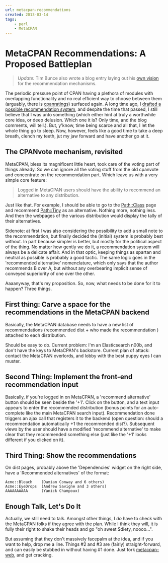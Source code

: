 ```yaml
---
url: metacpan-recommendations
created: 2013-03-14
tags:
    - perl
    - MetaCPAN
---
```


# MetaCPAN Recommendations: A Proposed Battleplan

> *Update:* Tim Bunce also wrote a blog entry laying out his 
> [own vision](http://blog.timbunce.org/2013/03/10/suggested-alternatives-as-a-metacpan-feature/)
> for the recommendation mechanisms.

The periodic pressure point of CPAN having a plethora of modules with 
overlapping functionality and no real efficient way to choose between them
(arguably, there is [cpanratings](http://cpanratings.perl.org)) surfaced 
again. A long time ago, I 
[drafted a possible recommendation
system](http://babyl.dyndns.org/techblog/entry/cpanvote-is-live),
and despite the time that passed, I still believe that I was unto something
(which either hint at truly a worthwhile core idea, or deep delusion. Which
one it is? Only time, and the blog comments, will tell.).
But, y'know, time being scarce and all that, I let the whole thing go to
sleep. Now, however, feels like a good time to take a deep breath, clench my
teeth, jut my jaw forward and have another go at it.

## The CPANvote mechanism, revisited

MetaCPAN, bless its magnificent little heart, took care of the voting 
part of things already. So we can ignore all the voting stuff from the old
cpanvote and concentrate on the recommendation part. Which leave us with a
very simple core feature:

> Logged in MetaCPAN users should have the ability to recommend an alternative
> to any distribution. 

Just like that. For example, I should be able to go to the
[Path::Class](cpan) page and recommend [Path::Tiny](cpan)
as an alternative. Nothing more, nothing less. And then the webpages of the
various distribution would display the tally of their alternatives.

Sidenote: at first I was also considering the possibility to add a small note
to the recommendation, but finally decided the (initial) system is probably
best without. In part because simpler is better, but mostly for the political
aspect of the thing. No matter how gently we do it, a recommendation system
will always be a delicate affair. And in that optic, keeping things as spartan
and neutral as possible is probably a good tactic. The same logic goes in the
'recommended alternative' nomenclature, which only says that the author
recommends B over A, but without any overbearing implicit sense of conveyed superiority of one
over the other. 

Aaaanyway, that's my proposition. So, now, what needs to be done for it to
happen? Three things.

## First thing: Carve a space for the recommendations in the MetaCPAN backend

Basically, the MetaCPAN database needs to have a new list of recommendations
(recommended dist + who made the recommendation ) attached to each
distribution.

Should be easy to do. Current problem: I'm an Elasticsearch n00b, and don't
have the keys to MetaCPAN's backstore. Current plan of attack: contact the
MetaCPAN overlords, and lobby with the best puppy eyes I can muster. 

## Second Thing: Implement the front-end recommendation input

Basically, if you're logged in on MetaCPAN, a 'recommend alternative' button
should be seen beside the '+1'. Click on the button, and a text input appears
to enter the recommended distribution (bonus points for an auto-complete like
the main MetaCPAN search input). Recommendation done triggers an ajax call
that registers it to the backend (open question: should a recommendation
automatically +1 the recommended dist?). Subsequent views by the user should
have a modified 'recommend alternative' to make clear that they recommended 
something else (just like the '+1' looks different if you clicked on it).

## Third Thing: Show the recommendations

On dist pages, probably above the 'Dependencies' widget on the right side,
have a 'Recommended alternatives' of the format:

    Acme::Bleach    (Damian Conway and 6 others)
    Acme::EyeDrops  (Andrew Savigne and 3 others)
    AAAAAAAAAA      (Yanick Champoux)

## Enough Talk, Let's Do It

Actually, we still need to talk. Amongst other things, I *do* have to check
with the MetaCPAN folks if they agree with the plan. While I think they
will, it is fully their right to shake their heads and go "oh sweet $diety, 
noooo...". 

But assuming that they don't massively facepalm at the idea, 
and if you want to help, drop me a line. Things #2 and #3 are (fairly)
straight-forward, and can easily be stubbed in without having #1 done. Just
fork [metacpan-web](https://github.com/CPAN-API/metacpan-web), and get
cracking.

